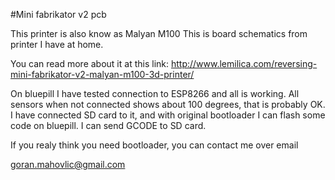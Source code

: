 #Mini fabrikator v2 pcb

This printer is also know as Malyan M100
This is board schematics from printer I have at home.

You can read more about it at this link:
http://www.lemilica.com/reversing-mini-fabrikator-v2-malyan-m100-3d-printer/

On bluepill I have tested connection to ESP8266 and all is working.
All sensors when not connected shows about 100 degrees, that is probably OK.
I have connected SD card to it, and with original bootloader 
I can flash some code on bluepill.
I can send GCODE to SD card.

If you realy think you need bootloader, you can contact me over email

goran.mahovlic@gmail.com
